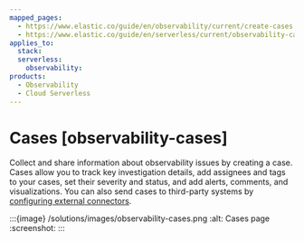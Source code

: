 ```yaml
---
mapped_pages:
  - https://www.elastic.co/guide/en/observability/current/create-cases.html
  - https://www.elastic.co/guide/en/serverless/current/observability-cases.html
applies_to:
  stack:
  serverless:
    observability:
products:
  - Observability
  - Cloud Serverless
---
```


# Cases [observability-cases]

Collect and share information about observability issues by creating a case. Cases allow you to track key investigation details, add assignees and tags to your cases, set their severity and status, and add alerts, comments, and visualizations. You can also send cases to third-party systems by [configuring external connectors](/solutions/observability/incident-management/configure-case-settings.md).

:::{image} /solutions/images/observability-cases.png
:alt: Cases page
:screenshot:
:::